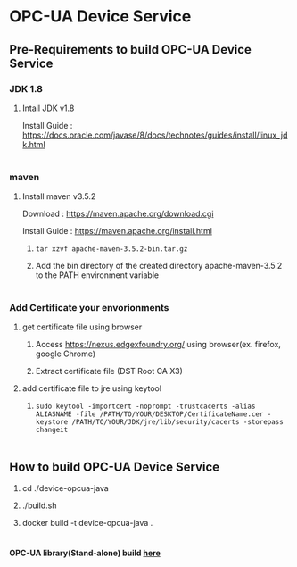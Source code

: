 # OPC-UA Device Service

## Pre-Requirements to build OPC-UA Device Service

### JDK 1.8
1. Intall JDK v1.8

   Install Guide : https://docs.oracle.com/javase/8/docs/technotes/guides/install/linux_jdk.html
<br></br>
### maven
1. Install maven v3.5.2

   Download : https://maven.apache.org/download.cgi

   Install Guide : https://maven.apache.org/install.html
   
   1) `tar xzvf apache-maven-3.5.2-bin.tar.gz`
   
   2) Add the bin directory of the created directory apache-maven-3.5.2 to the PATH environment variable<br></br>
### Add Certificate your envorionments
1. get certificate file using browser

   1) Access https://nexus.edgexfoundry.org/ using browser(ex. firefox, google Chrome)
   
   2) Extract certificate file (DST Root CA X3)

2. add certificate file to jre using keytool

   1) `sudo keytool -importcert -noprompt -trustcacerts -alias ALIASNAME -file /PATH/TO/YOUR/DESKTOP/CertificateName.cer -keystore /PATH/TO/YOUR/JDK/jre/lib/security/cacerts -storepass changeit`
<br></br>
## How to build OPC-UA Device Service
1. cd ./device-opcua-java

2. ./build.sh

3. docker build -t device-opcua-java .
<br></br>

#### OPC-UA library(Stand-alone) build [here](https://mgjeong/protocol-opcua-java/blob/master/edge-opcua/README.md)
